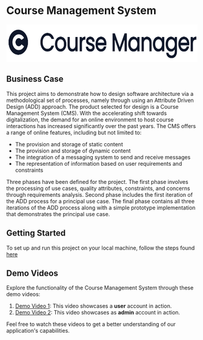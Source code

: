 # Course Management System


<p align="center">
  <img src="./code/assets/logo.png" alt="drawing" height="100"/>
</p>

## Business Case
This project aims to demonstrate how to design software architecture via a methodological set of processes, namely through using an Attribute Driven Design (ADD) approach. The product selected for design is a Course Management System (CMS). With the accelerating shift towards digitalization, the demand for an online environment to host course interactions has increased significantly over the past years. The CMS offers a range of online features, including but not limited to:

* The provision and storage of static content
* The provision and storage of dynamic content
* The integration of a messaging system to send and receive messages
* The representation of information based on user requirements and constraints

Three phases have been defined for the project. The first phase involves the processing of use cases, quality attributes, constraints, and concerns through requirements analysis. Second phase includes the first iteration of the ADD process for a principal use case. The final phase contains all three iterations of the ADD process along with a simple prototype implementation that demonstrates the principal use case.

## Getting Started
To set up and run this project on your local machine, follow the steps found [here](https://github.com/ahmaad-ansari/Course-Management-System/tree/main/code#readme)


## Demo Videos
Explore the functionality of the Course Management System through these demo videos:

1. [Demo Video 1](https://github.com/ahmaad-ansari/Course-Management-System/assets/88805493/43fa2417-ada3-4475-8163-f4ddaf41a05e): This video showcases a **user** account in action.
2. [Demo Video 2](https://github.com/ahmaad-ansari/Course-Management-System/assets/88805493/051c4583-0843-49dd-bc09-b000b535b5d6): This video showcases as **admin** account in action.

Feel free to watch these videos to get a better understanding of our application's capabilities.
